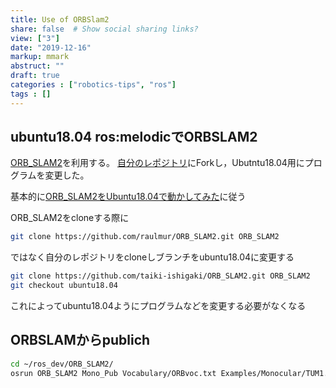 ```yaml
---
title: Use of ORBSlam2
share: false  # Show social sharing links?
view: ["3"]
date: "2019-12-16"
markup: mmark
abstruct: ""
draft: true
categories : ["robotics-tips", "ros"]
tags : []
---
```

## ubuntu18.04 ros:melodicでORBSLAM2
[ORB_SLAM2](https://github.com/raulmur/ORB_SLAM2)を利用する。
[自分のレポジトリ](https://github.com/Taiki-Ishigaki/ORB_SLAM2)にForkし，Ubutntu18.04用にプログラムを変更した。

基本的に[ORB_SLAM2をUbuntu18.04で動かしてみた](https://qiita.com/yamakentoc/items/1e340b238e215646cd84)に従う

ORB_SLAM2をcloneする際に
```sh
git clone https://github.com/raulmur/ORB_SLAM2.git ORB_SLAM2
```
ではなく自分のレポジトリをcloneしブランチをubuntu18.04に変更する
```sh
git clone https://github.com/taiki-ishigaki/ORB_SLAM2.git ORB_SLAM2
git checkout ubuntu18.04
```
これによってubuntu18.04ようにプログラムなどを変更する必要がなくなる

## ORBSLAMからpublich
```sh
cd ~/ros_dev/ORB_SLAM2/
osrun ORB_SLAM2 Mono_Pub Vocabulary/ORBvoc.txt Examples/Monocular/TUM1.yaml
```